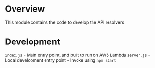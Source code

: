 # Overview

This module contains the code to develop the API resolvers

# Development

`index.js`  - Main entry point, and built to run on AWS Lambda
`server.js` - Local development entry point
    - Invoke using `npm start` 